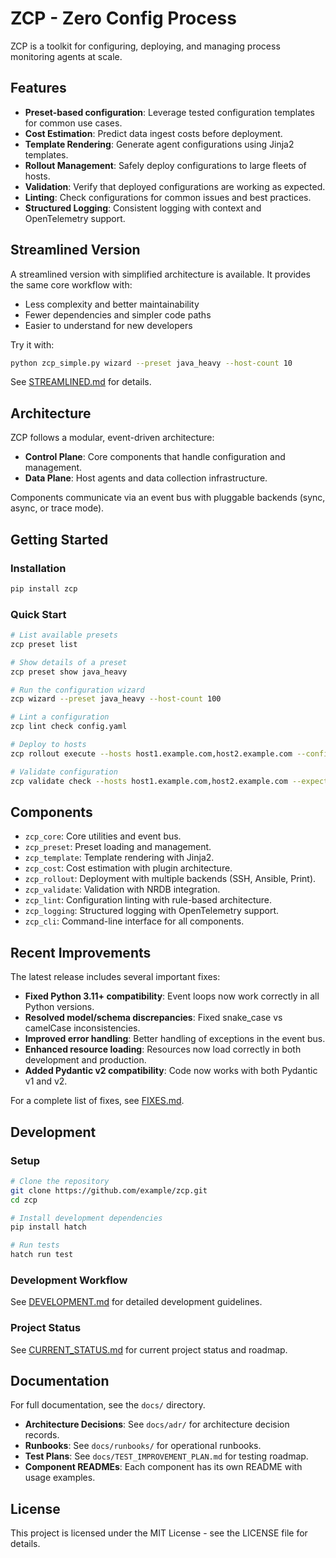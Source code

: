 # ZCP - Zero Config Process

ZCP is a toolkit for configuring, deploying, and managing process monitoring agents at scale.

## Features

- **Preset-based configuration**: Leverage tested configuration templates for common use cases.
- **Cost Estimation**: Predict data ingest costs before deployment.
- **Template Rendering**: Generate agent configurations using Jinja2 templates.
- **Rollout Management**: Safely deploy configurations to large fleets of hosts.
- **Validation**: Verify that deployed configurations are working as expected.
- **Linting**: Check configurations for common issues and best practices.
- **Structured Logging**: Consistent logging with context and OpenTelemetry support.

## Streamlined Version

A streamlined version with simplified architecture is available. It provides the same core workflow with:

- Less complexity and better maintainability
- Fewer dependencies and simpler code paths
- Easier to understand for new developers

Try it with:

```bash
python zcp_simple.py wizard --preset java_heavy --host-count 10
```

See [STREAMLINED.md](STREAMLINED.md) for details.

## Architecture

ZCP follows a modular, event-driven architecture:

- **Control Plane**: Core components that handle configuration and management.
- **Data Plane**: Host agents and data collection infrastructure.

Components communicate via an event bus with pluggable backends (sync, async, or trace mode).

## Getting Started

### Installation

```bash
pip install zcp
```

### Quick Start

```bash
# List available presets
zcp preset list

# Show details of a preset
zcp preset show java_heavy

# Run the configuration wizard
zcp wizard --preset java_heavy --host-count 100

# Lint a configuration
zcp lint check config.yaml

# Deploy to hosts
zcp rollout execute --hosts host1.example.com,host2.example.com --config config.yaml

# Validate configuration
zcp validate check --hosts host1.example.com,host2.example.com --expected 10.5
```

## Components

- `zcp_core`: Core utilities and event bus.
- `zcp_preset`: Preset loading and management.
- `zcp_template`: Template rendering with Jinja2.
- `zcp_cost`: Cost estimation with plugin architecture.
- `zcp_rollout`: Deployment with multiple backends (SSH, Ansible, Print).
- `zcp_validate`: Validation with NRDB integration.
- `zcp_lint`: Configuration linting with rule-based architecture.
- `zcp_logging`: Structured logging with OpenTelemetry support.
- `zcp_cli`: Command-line interface for all components.

## Recent Improvements

The latest release includes several important fixes:

- **Fixed Python 3.11+ compatibility**: Event loops now work correctly in all Python versions.
- **Resolved model/schema discrepancies**: Fixed snake_case vs camelCase inconsistencies.
- **Improved error handling**: Better handling of exceptions in the event bus.
- **Enhanced resource loading**: Resources now load correctly in both development and production.
- **Added Pydantic v2 compatibility**: Code now works with both Pydantic v1 and v2.

For a complete list of fixes, see [FIXES.md](FIXES.md).

## Development

### Setup

```bash
# Clone the repository
git clone https://github.com/example/zcp.git
cd zcp

# Install development dependencies
pip install hatch

# Run tests
hatch run test
```

### Development Workflow

See [DEVELOPMENT.md](DEVELOPMENT.md) for detailed development guidelines.

### Project Status

See [CURRENT_STATUS.md](CURRENT_STATUS.md) for current project status and roadmap.

## Documentation

For full documentation, see the `docs/` directory.

- **Architecture Decisions**: See `docs/adr/` for architecture decision records.
- **Runbooks**: See `docs/runbooks/` for operational runbooks.
- **Test Plans**: See `docs/TEST_IMPROVEMENT_PLAN.md` for testing roadmap.
- **Component READMEs**: Each component has its own README with usage examples.

## License

This project is licensed under the MIT License - see the LICENSE file for details.

